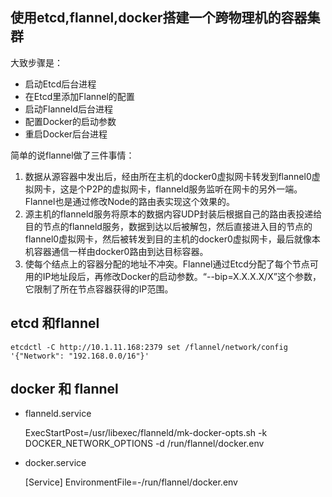 使用etcd,flannel,docker搭建一个跨物理机的容器集群
-------------------------------------------------

大致步骤是：

-   启动Etcd后台进程
-   在Etcd里添加Flannel的配置
-   启动Flanneld后台进程
-   配置Docker的启动参数
-   重启Docker后台进程

简单的说flannel做了三件事情：

1.  数据从源容器中发出后，经由所在主机的docker0虚拟网卡转发到flannel0虚拟网卡，这是个P2P的虚拟网卡，flanneld服务监听在网卡的另外一端。
    Flannel也是通过修改Node的路由表实现这个效果的。
2.  源主机的flanneld服务将原本的数据内容UDP封装后根据自己的路由表投递给目的节点的flanneld服务，数据到达以后被解包，然后直接进入目的节点的flannel0虚拟网卡，然后被转发到目的主机的docker0虚拟网卡，最后就像本机容器通信一样由docker0路由到达目标容器。
3.  使每个结点上的容器分配的地址不冲突。Flannel通过Etcd分配了每个节点可用的IP地址段后，再修改Docker的启动参数。“--bip=X.X.X.X/X”这个参数，它限制了所在节点容器获得的IP范围。

etcd 和flannel
--------------

    etcdctl -C http://10.1.11.168:2379 set /flannel/network/config '{"Network": "192.168.0.0/16"}'

docker 和 flannel
-----------------

- flanneld.service

    ExecStartPost=/usr/libexec/flanneld/mk-docker-opts.sh -k DOCKER_NETWORK_OPTIONS -d /run/flannel/docker.env

- docker.service

    [Service]
    EnvironmentFile=-/run/flannel/docker.env
